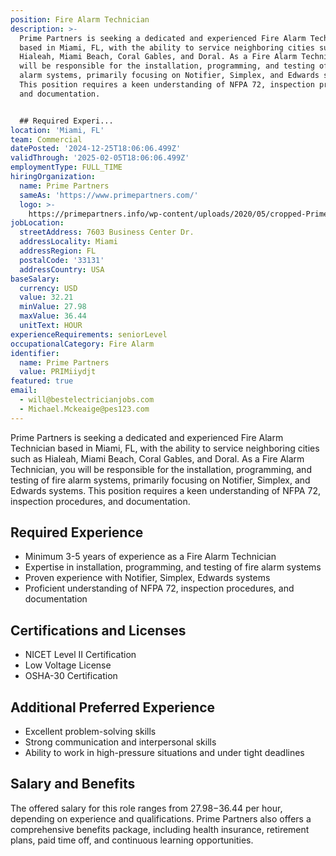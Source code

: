 ```yaml
---
position: Fire Alarm Technician
description: >-
  Prime Partners is seeking a dedicated and experienced Fire Alarm Technician
  based in Miami, FL, with the ability to service neighboring cities such as
  Hialeah, Miami Beach, Coral Gables, and Doral. As a Fire Alarm Technician, you
  will be responsible for the installation, programming, and testing of fire
  alarm systems, primarily focusing on Notifier, Simplex, and Edwards systems.
  This position requires a keen understanding of NFPA 72, inspection procedures,
  and documentation. 


  ## Required Experi...
location: 'Miami, FL'
team: Commercial
datePosted: '2024-12-25T18:06:06.499Z'
validThrough: '2025-02-05T18:06:06.499Z'
employmentType: FULL_TIME
hiringOrganization:
  name: Prime Partners
  sameAs: 'https://www.primepartners.com/'
  logo: >-
    https://primepartners.info/wp-content/uploads/2020/05/cropped-Prime-Partners-Logo-NO-BG-1.png
jobLocation:
  streetAddress: 7603 Business Center Dr.
  addressLocality: Miami
  addressRegion: FL
  postalCode: '33131'
  addressCountry: USA
baseSalary:
  currency: USD
  value: 32.21
  minValue: 27.98
  maxValue: 36.44
  unitText: HOUR
experienceRequirements: seniorLevel
occupationalCategory: Fire Alarm
identifier:
  name: Prime Partners
  value: PRIMiiydjt
featured: true
email:
  - will@bestelectricianjobs.com
  - Michael.Mckeaige@pes123.com
---
```




Prime Partners is seeking a dedicated and experienced Fire Alarm Technician based in Miami, FL, with the ability to service neighboring cities such as Hialeah, Miami Beach, Coral Gables, and Doral. As a Fire Alarm Technician, you will be responsible for the installation, programming, and testing of fire alarm systems, primarily focusing on Notifier, Simplex, and Edwards systems. This position requires a keen understanding of NFPA 72, inspection procedures, and documentation. 

## Required Experience
* Minimum 3-5 years of experience as a Fire Alarm Technician 
* Expertise in installation, programming, and testing of fire alarm systems
* Proven experience with Notifier, Simplex, Edwards systems
* Proficient understanding of NFPA 72, inspection procedures, and documentation

## Certifications and Licenses
* NICET Level II Certification
* Low Voltage License
* OSHA-30 Certification

## Additional Preferred Experience
* Excellent problem-solving skills
* Strong communication and interpersonal skills
* Ability to work in high-pressure situations and under tight deadlines

## Salary and Benefits
The offered salary for this role ranges from $27.98-$36.44 per hour, depending on experience and qualifications. Prime Partners also offers a comprehensive benefits package, including health insurance, retirement plans, paid time off, and continuous learning opportunities.